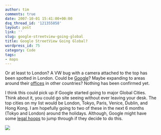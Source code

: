 ```yaml
---
author: tim
comments: true
date: 2007-10-01 15:41:00+00:00
dsq_thread_id: '121355858'
layout: post
link: ''
slug: google-streetview-going-global
title: Google StreetView Going Global?
wordpress_id: 75
category: Code
tags:
- maps
---
```


Or at least to London? A VW bug with a camera attached to the top has been
spotted in London. Could be
[Google](http://maps.google.com/help/maps/streetview/index.html)? Maybe
expanding to areas around their [offices](http://googlified.com/2007is-there-a-google-office-near-you/) in other countries? Nothing has been confirmed yet.  
  
I think this could pick up if Google started going to major Global Cities.
Think about it, you could go site seeing without ever leaving your desk. The
top cities on my list would be London, Tokyo, Paris, Venice, Dublin, and Hong
Kong. I am hopefully going to two of these in the next 6 months (Tokyo and
London) around the holidays. Although, Google might have some [legal hoops](http://www.theregister.co.uk/2007/06/05/google_street_view_legality_in_europe/)
to jump through if they decide to do this.  
  
[![](https://4.bp.blogspot.com/_Ng3QbVQfLZ8/RwEVuTA7FPI/AAAAAAAAMSc/7eShW1mlfzk/s400/googUK.jpg)](https://4.bp.blogspot.com/_Ng3QbVQfLZ8/RwEVuTA7FPI/AAAAAAAAMSc/7eShW1mlfzk/s1600-h/googUK.jpg)

